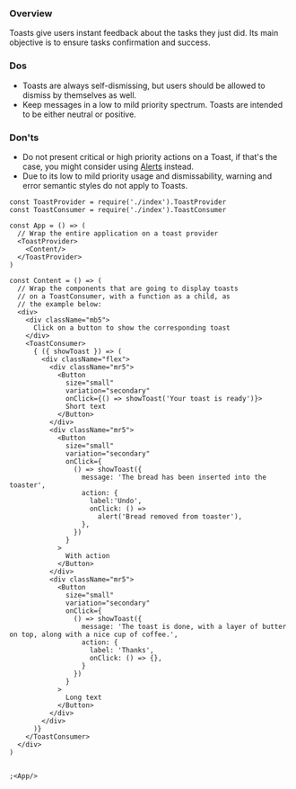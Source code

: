 ### Overview
Toasts give users instant feedback about the tasks they just did. Its main objective is to ensure tasks confirmation and success. 

### Dos
- Toasts are always self-dismissing, but users should be allowed to dismiss by themselves as well. 
- Keep messages in a low to mild priority spectrum. Toasts are intended to be either neutral or positive. 

### Don'ts
- Do not present critical or high priority actions on a Toast, if that's the case, you might consider using <a href="#alert">Alerts</a> instead.
- Due to its low to mild priority usage and dismissability, warning and error semantic styles do not apply to Toasts.


```
const ToastProvider = require('./index').ToastProvider
const ToastConsumer = require('./index').ToastConsumer

const App = () => (
  // Wrap the entire application on a toast provider
  <ToastProvider>
    <Content/>
  </ToastProvider>
)

const Content = () => (
  // Wrap the components that are going to display toasts
  // on a ToastConsumer, with a function as a child, as
  // the example below:
  <div>
    <div className="mb5">
      Click on a button to show the corresponding toast
    </div>
    <ToastConsumer>
      { ({ showToast }) => (
        <div className="flex">
          <div className="mr5">
            <Button
              size="small"
              variation="secondary"
              onClick={() => showToast('Your toast is ready')}>
              Short text
            </Button>
          </div>
          <div className="mr5">
            <Button
              size="small"
              variation="secondary"
              onClick={
                () => showToast({
                  message: 'The bread has been inserted into the toaster',
                  action: {
                    label:'Undo',
                    onClick: () =>
                      alert('Bread removed from toaster'),
                  },
                })
              }
            >
              With action
            </Button>
          </div>
          <div className="mr5">
            <Button
              size="small"
              variation="secondary"
              onClick={
                () => showToast({
                  message: 'The toast is done, with a layer of butter on top, along with a nice cup of coffee.',
                  action: {
                    label: 'Thanks',
                    onClick: () => {},
                  }
                })
              }
            >
              Long text
            </Button>
          </div>
        </div>
      )}
    </ToastConsumer>
  </div>
)


;<App/>

```
